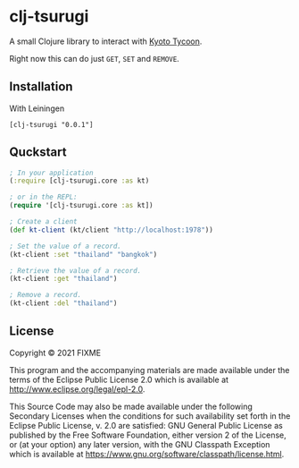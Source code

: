 # clj-tsurugi

A small Clojure library to interact with [Kyoto Tycoon](https://dbmx.net/kyototycoon/).

Right now this can do just `GET`, `SET` and `REMOVE`.

## Installation
With Leiningen

```[clj-tsurugi "0.0.1"]```

## Quckstart

```clojure
; In your application
(:require [clj-tsurugi.core :as kt)

; or in the REPL:
(require '[clj-tsurugi.core :as kt])

; Create a client
(def kt-client (kt/client "http://localhost:1978"))

; Set the value of a record.
(kt-client :set "thailand" "bangkok")

; Retrieve the value of a record.
(kt-client :get "thailand")

; Remove a record.
(kt-client :del "thailand")

```

## License

Copyright © 2021 FIXME

This program and the accompanying materials are made available under the
terms of the Eclipse Public License 2.0 which is available at
http://www.eclipse.org/legal/epl-2.0.

This Source Code may also be made available under the following Secondary
Licenses when the conditions for such availability set forth in the Eclipse
Public License, v. 2.0 are satisfied: GNU General Public License as published by
the Free Software Foundation, either version 2 of the License, or (at your
option) any later version, with the GNU Classpath Exception which is available
at https://www.gnu.org/software/classpath/license.html.
